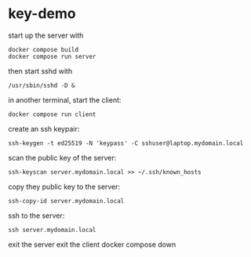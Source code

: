 # key-demo

start up the server with
```
docker compose build
docker compose run server
```

then start sshd with
```
/usr/sbin/sshd -D &
```

in another terminal, start the client:
```
docker compose run client
```

create an ssh keypair:
```
ssh-keygen -t ed25519 -N 'keypass' -C sshuser@laptop.mydomain.local
```

scan the public key of the server:
```
ssh-keyscan server.mydomain.local >> ~/.ssh/known_hosts
```

copy they public key to the server:
```
ssh-copy-id server.mydomain.local
```

ssh to the server:
```
ssh server.mydomain.local
```

exit the server
exit the client
docker compose down